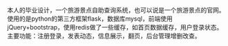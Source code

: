本人的毕业设计，一个旅游景点自助查询系统，也可以说是一个旅游景点的官网。
使用的是python的第三方框架flask，数据库mysql，前端使用jQuery+bootstrap，使用redis做了一些缓存，如首页数据缓存，用户登录状态。
主要功能：注册登录，发表动态，信息展示，翻页，后台管理增删改查。
